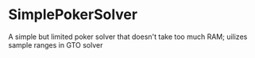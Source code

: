 # SimplePokerSolver
A simple but limited poker solver that doesn't take too much RAM; uilizes sample ranges in GTO solver
